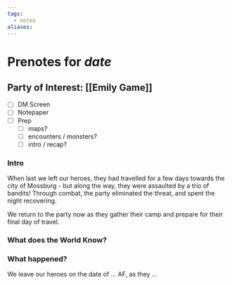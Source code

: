 ```yaml
---
tags:
  - notes
aliases:
---
```


# Prenotes for *date*
## Party of Interest: [[Emily Game]]
- [ ] DM Screen
- [ ] Notepaper
- [ ] Prep
	- [ ] maps?
	- [ ] encounters / monsters?
	- [ ] intro / recap?

### Intro

When last we left our heroes, they had travelled for a few days towards the city of Mossburg - but along the way, they were assaulted by a trio of bandits! Through combat, the party eliminated the threat, and spent the night recovering.

We return to the party now as they gather their camp and prepare for their final day of travel.

### What does the World Know?


### What happened?


We leave our heroes on the date of ... AF, as they ...